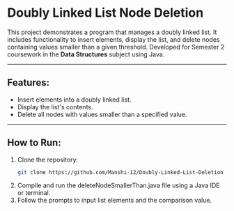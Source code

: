 # Doubly Linked List Node Deletion  

This project demonstrates a program that manages a doubly linked list. It includes functionality to insert elements, display the list, and delete nodes containing values smaller than a given threshold. Developed for Semester 2 coursework in the **Data Structures** subject using Java.

---

## Features:
- Insert elements into a doubly linked list.
- Display the list's contents.
- Delete all nodes with values smaller than a specified value.

---

## How to Run:
1. Clone the repository:
   ```bash
   git clone https://github.com/Manshi-12/Doubly-Linked-List-Deletion
2. Compile and run the deleteNodeSmallerThan.java file using a Java IDE or terminal.
3. Follow the prompts to input list elements and the comparison value.
